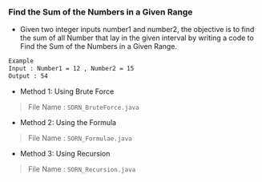 ### Find the Sum of the Numbers in a Given Range

- Given two integer inputs number1 and number2, the objective is to find the sum of all Number that lay in the given interval by writing a code to Find the Sum of the Numbers in a Given Range.

```bash
Example
Input : Number1 = 12 , Number2 = 15
Output : 54
```

- Method 1: Using Brute Force
> File Name : `SORN_BruteForce.java`
- Method 2: Using the Formula
> File Name : `SORN_Formulae.java`
- Method 3: Using Recursion
> File Name : `SORN_Recursion.java`